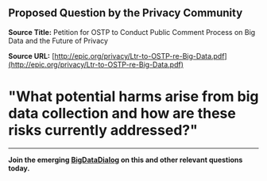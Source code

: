 ## Proposed Question by the Privacy Community

**Source Title:** Petition for OSTP to Conduct Public Comment Process on Big Data and the Future of Privacy  

**Source URL:** [http://epic.org/privacy/Ltr-to-OSTP-re-Big-Data.pdf](http://epic.org/privacy/Ltr-to-OSTP-re-Big-Data.pdf)

# "What potential harms arise from big data collection and how are these risks currently addressed?"

----

**Join the emerging  [BigDataDialog](http://bigdatadialog.org) on this and other relevant questions today.**
